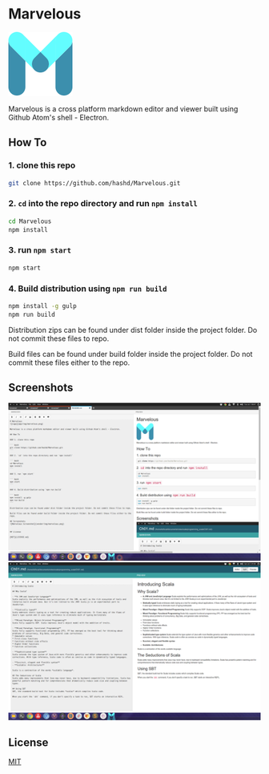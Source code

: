 # Marvelous
![Logo](app/img/marvelous.png)

Marvelous is a cross platform markdown editor and viewer built using Github Atom's shell - Electron.

## How To

### 1. clone this repo

``` bash
git clone https://github.com/hashd/Marvelous.git
```

### 2. `cd` into the repo directory and run `npm install`

``` bash
cd Marvelous
npm install
```

### 3. run `npm start`

``` bash
npm start
```

### 4. Build distribution using `npm run build`

``` bash
npm install -g gulp
npm run build
```

Distribution zips can be found under dist folder inside the project folder. Do not commit these files to repo.

Build files can be found under build folder inside the project folder. Do not commit these files either to the repo.

## Screenshots
![Marvelous Screenshot new](vendor/img/marvelous.png)
![Marvelous Screenshot old](vendor/img/marvelous-2.png)


## License

[MIT](LICENSE.md)
